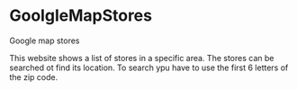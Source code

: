 # GoolgleMapStores
Google map stores 

This website shows a list of stores in a specific area. The stores can be searched ot find its location. To search ypu have to use the first 6 letters of the zip code.
